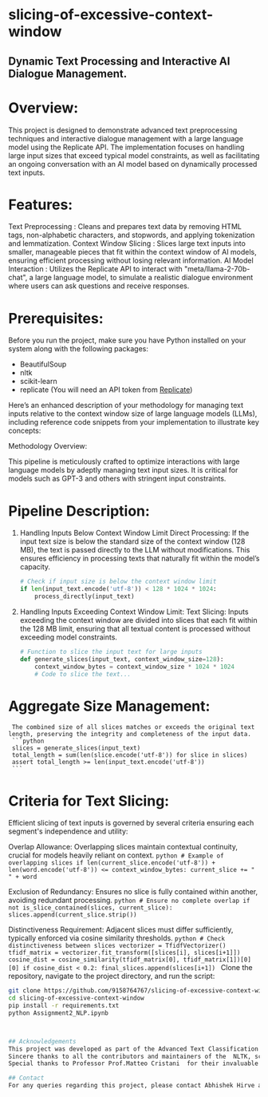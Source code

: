 # slicing-of-excessive-context-window
## Dynamic Text Processing and Interactive AI Dialogue Management.

# Overview:
This project is designed to demonstrate advanced text preprocessing techniques and interactive dialogue management with a large language model using the Replicate API. The implementation focuses on handling large input sizes that exceed typical model constraints, as well as facilitating an ongoing conversation with an AI model based on dynamically processed text inputs.

# Features:
Text Preprocessing : Cleans and prepares text data by removing HTML tags, non-alphabetic characters, and stopwords, and applying tokenization and lemmatization.
Context Window Slicing : Slices large text inputs into smaller, manageable pieces that fit within the context window of AI models, ensuring efficient processing without losing relevant information.
AI Model Interaction : Utilizes the Replicate API to interact with "meta/llama-2-70b-chat", a large language model, to simulate a realistic dialogue environment where users can ask questions and receive responses.

# Prerequisites:
Before you run the project, make sure you have Python installed on your system along with the following packages:
- BeautifulSoup
- nltk
- scikit-learn
- replicate (You will need an API token from [Replicate](https://replicate.com))

Here’s an enhanced description of your methodology for managing text inputs relative to the context window size of large language models (LLMs), including reference code snippets from your implementation to illustrate key concepts:

 Methodology Overview:

This pipeline is meticulously crafted to optimize interactions with large language models by adeptly managing text input sizes. It is critical for models such as GPT-3 and others with stringent input constraints.

#  Pipeline Description:
1. Handling Inputs Below Context Window Limit
   Direct Processing:
     If the input text size is below the standard size of the context window (128 MB), the text is passed directly to the LLM without modifications. This ensures efficiency in processing texts that naturally fit within the model’s capacity.
     ```python
     # Check if input size is below the context window limit
     if len(input_text.encode('utf-8')) < 128 * 1024 * 1024:
         process_directly(input_text)
     ```

2. Handling Inputs Exceeding Context Window Limit:
   Text Slicing:
     Inputs exceeding the context window are divided into slices that each fit within the 128 MB limit, ensuring that all textual content is processed without exceeding model constraints.
     ```python
     # Function to slice the input text for large inputs
     def generate_slices(input_text, context_window_size=128):
         context_window_bytes = context_window_size * 1024 * 1024
         # Code to slice the text...
     ```

  # Aggregate Size Management:
     The combined size of all slices matches or exceeds the original text length, preserving the integrity and completeness of the input data.
     ```python
     slices = generate_slices(input_text)
     total_length = sum(len(slice.encode('utf-8')) for slice in slices)
     assert total_length >= len(input_text.encode('utf-8'))
     ```

# Criteria for Text Slicing:

Efficient slicing of text inputs is governed by several criteria ensuring each segment's independence and utility:

   Overlap Allowance:
     Overlapping slices maintain contextual continuity, crucial for models heavily reliant on context.
     ```python
     # Example of overlapping slices
     if len(current_slice.encode('utf-8')) + len(word.encode('utf-8')) <= context_window_bytes:
         current_slice += " " + word
     ```

   Exclusion of Redundancy:
     Ensures no slice is fully contained within another, avoiding redundant processing.
     ```python
     # Ensure no complete overlap
     if not is_slice_contained(slices, current_slice):
         slices.append(current_slice.strip())
     ```

   Distinctiveness Requirement:
     Adjacent slices must differ sufficiently, typically enforced via cosine similarity thresholds.
     ```python
     # Check distinctiveness between slices
     vectorizer = TfidfVectorizer()
     tfidf_matrix = vectorizer.fit_transform([slices[i], slices[i+1]])
     cosine_dist = cosine_similarity(tfidf_matrix[0], tfidf_matrix[1])[0][0]
     if cosine_dist < 0.2:
         final_slices.append(slices[i+1])
     ```
     Clone the repository, navigate to the project directory, and run the script:
```bash
git clone https://github.com/9158764767/slicing-of-excessive-context-window.git
cd slicing-of-excessive-context-window
pip install -r requirements.txt
python Assignment2_NLP.ipynb



## Acknowledgements
This project was developed as part of the Advanced Text Classification Initiative at University of Verona.
Sincere thanks to all the contributors and maintainers of the  NLTK, scikit-learn, and other open-source projects used in this work.
Special thanks to Professor Prof.Matteo Cristani  for their invaluable guidance and insights throughout the development of this project.

## Contact
For any queries regarding this project, please contact Abhishek Hirve at abhishek.hirve@studenti.univr.it




